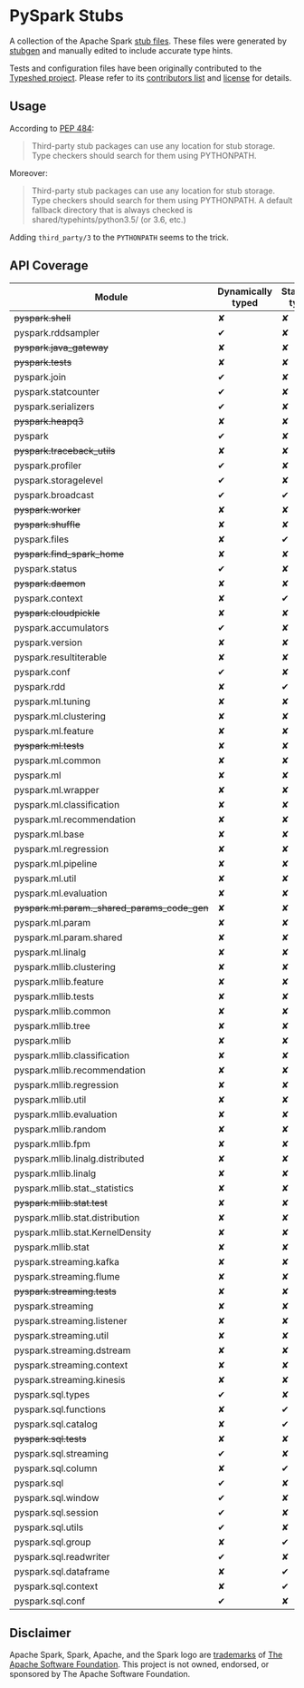 # PySpark Stubs

A collection of the Apache Spark [stub files](https://www.python.org/dev/peps/pep-0484/#stub-files). These files were generated by [stubgen](https://github.com/python/mypy/blob/master/mypy/stubgen.py) and manually edited to include accurate type hints.

Tests and configuration files have been originally contributed to the [Typeshed project](https://github.com/python/typeshed/). Please refer to its [contributors list](https://github.com/python/typeshed/graphs/contributors) and [license](https://github.com/python/typeshed/blob/master/LICENSE) for details.


## Usage

According to [PEP 484](https://www.python.org/dev/peps/pep-0484/#storing-and-distributing-stub-files): 

> Third-party stub packages can use any location for stub storage. Type checkers should search for them using PYTHONPATH. 

Moreover:

> Third-party stub packages can use any location for stub storage. Type checkers should search for them using PYTHONPATH. A default fallback directory that is always checked is shared/typehints/python3.5/ (or 3.6, etc.)

Adding `third_party/3` to the `PYTHONPATH` seems to the trick.

## API Coverage

| Module                                             | Dynamically typed | Statically typed | Notes            |
|----------------------------------------------------|-------------------|------------------|------------------|
| <s>pyspark.shell</s>                               | ✘                 | ✘                | Internal         |
| pyspark.rddsampler                                 | ✔                 | ✘                |                  |
| <s>pyspark.java\_gateway</s>                       | ✘                 | ✘                | Internal         |
| <s>pyspark.tests</s>                               | ✘                 | ✘                | Tests            |
| pyspark.join                                       | ✔                 | ✘                |                  |
| pyspark.statcounter                                | ✔                 | ✘                |                  |
| pyspark.serializers                                | ✔                 | ✘                |                  |
| <s>pyspark.heapq3</s>                              | ✘                 | ✘                | Internal         |
| pyspark                                            | ✔                 | ✘                |                  |
| <s>pyspark.traceback\_utils</s>                    | ✘                 | ✘                | Internal         |
| pyspark.profiler                                   | ✔                 | ✘                |                  |
| pyspark.storagelevel                               | ✔                 | ✘                |                  |
| pyspark.broadcast                                  | ✔                 | ✔                | Mixed            |
| <s>pyspark.worker</s>                              | ✘                 | ✘                | Internal         |
| <s>pyspark.shuffle</s>                             | ✘                 | ✘                | Internal         |
| pyspark.files                                      | ✘                 | ✔                |                  |
| <s>pyspark.find\_spark\_home</s>                   | ✘                 | ✘                | Internal         |
| pyspark.status                                     | ✔                 | ✘                |                  |
| <s>pyspark.daemon</s>                              | ✘                 | ✘                | Internal         |
| pyspark.context                                    | ✘                 | ✔                |                  |
| <s>pyspark.cloudpickle</s>                         | ✘                 | ✘                | Internal         |
| pyspark.accumulators                               | ✔                 | ✘                |                  |
| pyspark.version                                    | ✘                 | ✘                |                  |
| pyspark.resultiterable                             | ✘                 | ✘                |                  |
| pyspark.conf                                       | ✔                 | ✘                |                  |
| pyspark.rdd                                        | ✘                 | ✔                |                  |
| pyspark.ml.tuning                                  | ✘                 | ✘                |                  |
| pyspark.ml.clustering                              | ✘                 | ✘                |                  |
| pyspark.ml.feature                                 | ✘                 | ✘                |                  |
| <s>pyspark.ml.tests</s>                            | ✘                 | ✘                | Tests            |
| pyspark.ml.common                                  | ✘                 | ✘                |                  |
| pyspark.ml                                         | ✘                 | ✘                |                  |
| pyspark.ml.wrapper                                 | ✘                 | ✘                |                  |
| pyspark.ml.classification                          | ✘                 | ✘                |                  |
| pyspark.ml.recommendation                          | ✘                 | ✘                |                  |
| pyspark.ml.base                                    | ✘                 | ✘                |                  |
| pyspark.ml.regression                              | ✘                 | ✘                |                  |
| pyspark.ml.pipeline                                | ✘                 | ✘                |                  |
| pyspark.ml.util                                    | ✘                 | ✘                |                  |
| pyspark.ml.evaluation                              | ✘                 | ✘                |                  |
| <s>pyspark.ml.param._shared_params\_code\_gen</s>  | ✘                 | ✘                | Internal         |
| pyspark.ml.param                                   | ✘                 | ✘                |                  |
| pyspark.ml.param.shared                            | ✘                 | ✘                |                  |
| pyspark.ml.linalg                                  | ✘                 | ✘                |                  |
| pyspark.mllib.clustering                           | ✘                 | ✘                |                  |
| pyspark.mllib.feature                              | ✘                 | ✘                |                  |
| pyspark.mllib.tests                                | ✘                 | ✘                |                  |
| pyspark.mllib.common                               | ✘                 | ✘                |                  |
| pyspark.mllib.tree                                 | ✘                 | ✘                |                  |
| pyspark.mllib                                      | ✘                 | ✘                |                  |
| pyspark.mllib.classification                       | ✘                 | ✘                |                  |
| pyspark.mllib.recommendation                       | ✘                 | ✘                |                  |
| pyspark.mllib.regression                           | ✘                 | ✘                |                  |
| pyspark.mllib.util                                 | ✘                 | ✘                |                  |
| pyspark.mllib.evaluation                           | ✘                 | ✘                |                  |
| pyspark.mllib.random                               | ✘                 | ✘                |                  |
| pyspark.mllib.fpm                                  | ✘                 | ✘                |                  |
| pyspark.mllib.linalg.distributed                   | ✘                 | ✘                |                  |
| pyspark.mllib.linalg                               | ✘                 | ✘                |                  |
| pyspark.mllib.stat._statistics                     | ✘                 | ✘                |                  |
| <s>pyspark.mllib.stat.test</s>                     | ✘                 | ✘                | Tests            |
| pyspark.mllib.stat.distribution                    | ✘                 | ✘                |                  |
| pyspark.mllib.stat.KernelDensity                   | ✘                 | ✘                |                  |
| pyspark.mllib.stat                                 | ✘                 | ✘                |                  |
| pyspark.streaming.kafka                            | ✘                 | ✘                |                  |
| pyspark.streaming.flume                            | ✘                 | ✘                |                  |
| <s>pyspark.streaming.tests</s>                     | ✘                 | ✘                | Tests            |
| pyspark.streaming                                  | ✘                 | ✘                |                  |
| pyspark.streaming.listener                         | ✘                 | ✘                |                  |
| pyspark.streaming.util                             | ✘                 | ✘                |                  |
| pyspark.streaming.dstream                          | ✘                 | ✘                |                  |
| pyspark.streaming.context                          | ✘                 | ✘                |                  |
| pyspark.streaming.kinesis                          | ✘                 | ✘                |                  |
| pyspark.sql.types                                  | ✔                 | ✘                |                  |
| pyspark.sql.functions                              | ✘                 | ✔                |                  |
| pyspark.sql.catalog                                | ✘                 | ✔                |                  |
| <s>pyspark.sql.tests</s>                           | ✘                 | ✘                | Tests            |
| pyspark.sql.streaming                              | ✔                 | ✘                |                  |
| pyspark.sql.column                                 | ✘                 | ✔                |                  |
| pyspark.sql                                        | ✔                 | ✘                |                  |
| pyspark.sql.window                                 | ✔                 | ✘                |                  |
| pyspark.sql.session                                | ✔                 | ✘                |                  |
| pyspark.sql.utils                                  | ✔                 | ✘                |                  |
| pyspark.sql.group                                  | ✘                 | ✔                |                  |
| pyspark.sql.readwriter                             | ✔                 | ✘                |                  |
| pyspark.sql.dataframe                              | ✘                 | ✔                |                  |
| pyspark.sql.context                                | ✘                 | ✔                |                  |
| pyspark.sql.conf                                   | ✔                 | ✘                |                  |


## Disclaimer

Apache Spark, Spark, Apache, and the Spark logo are <a href="https://www.apache.org/foundation/marks/">trademarks</a> of
  <a href="http://www.apache.org">The Apache Software Foundation</a>. This project is not owned, endorsed, or sponsored by The Apache Software Foundation.
